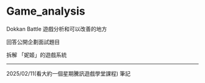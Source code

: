 # Game_analysis
Dokkan Battle 遊戲分析和可以改善的地方

回答公開企劃面試題目

拆解 「妮姬」的遊戲系統

-------------------------
2025/02/11(看大約一個星期騰訊遊戲學堂課程)
筆記
